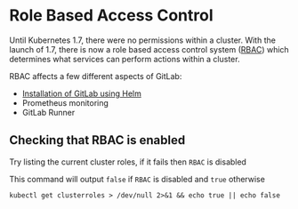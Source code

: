 # Role Based Access Control

Until Kubernetes 1.7, there were no permissions within a cluster. With the launch of 1.7, there is now a role based access control system ([RBAC](https://kubernetes.io/docs/admin/authorization/rbac/)) which determines what services can perform actions within a cluster.

RBAC affects a few different aspects of GitLab:
* [Installation of GitLab using Helm](tiller.md#preparing-for-helm-with-rbac)
* Prometheus monitoring
* GitLab Runner

## Checking that RBAC is enabled

Try listing the current cluster roles, if it fails then `RBAC` is disabled

This command will output `false` if `RBAC` is disabled and `true` otherwise

`kubectl get clusterroles > /dev/null 2>&1 && echo true || echo false`
